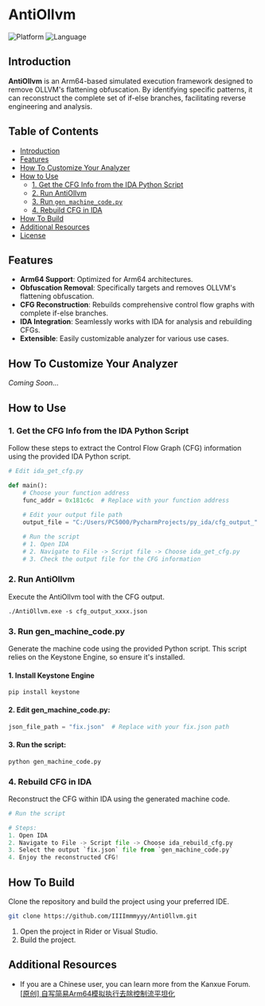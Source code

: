 # AntiOllvm

![Platform](https://img.shields.io/badge/platform-Arm64-red.svg)
![Language](https://img.shields.io/badge/language-C%23-orange.svg)

## Introduction



**AntiOllvm** is an Arm64-based simulated execution framework designed to remove OLLVM's flattening obfuscation. By identifying specific patterns, it can reconstruct the complete set of if-else branches, facilitating reverse engineering and analysis.

## Table of Contents

- [Introduction](#introduction)
- [Features](#features)
- [How To Customize Your Analyzer](#how-to-customize-your-analyzer)
- [How to Use](#how-to-use)
    - [1. Get the CFG Info from the IDA Python Script](#1-get-the-cfg-info-from-the-ida-python-script)
    - [2. Run AntiOllvm](#2-run-antiollvm)
    - [3. Run `gen_machine_code.py`](#3-run-gen_machine_codepy)
    - [4. Rebuild CFG in IDA](#4-rebuild-cfg-in-ida)
- [How To Build](#how-to-build)
- [Additional Resources](#additional-resources)
- [License](#license)

## Features

- **Arm64 Support**: Optimized for Arm64 architectures.
- **Obfuscation Removal**: Specifically targets and removes OLLVM's flattening obfuscation.
- **CFG Reconstruction**: Rebuilds comprehensive control flow graphs with complete if-else branches.
- **IDA Integration**: Seamlessly works with IDA for analysis and rebuilding CFGs.
- **Extensible**: Easily customizable analyzer for various use cases.

## How To Customize Your Analyzer

*Coming Soon...*

## How to Use

### 1. Get the CFG Info from the IDA Python Script

Follow these steps to extract the Control Flow Graph (CFG) information using the provided IDA Python script.

```python
# Edit ida_get_cfg.py

def main():
    # Choose your function address
    func_addr = 0x181c6c  # Replace with your function address
    
    # Edit your output file path
    output_file = "C:/Users/PC5000/PycharmProjects/py_ida/cfg_output_" + hex(func_addr) + ".json"

    # Run the script
    # 1. Open IDA
    # 2. Navigate to File -> Script file -> Choose ida_get_cfg.py
    # 3. Check the output file for the CFG information

```
### 2. Run AntiOllvm
Execute the AntiOllvm tool with the CFG output.
```shell
./AntiOllvm.exe -s cfg_output_xxxx.json
```

### 3. Run gen_machine_code.py
Generate the machine code using the provided Python script. This script relies on the Keystone Engine, so ensure it's installed.
####  1. Install Keystone Engine
```shell
pip install keystone
```
#### 2. Edit gen_machine_code.py:
```python
json_file_path = "fix.json"  # Replace with your fix.json path
```
#### 3. Run the script:
```shell
python gen_machine_code.py
```
### 4. Rebuild CFG in IDA
Reconstruct the CFG within IDA using the generated machine code.

```python
# Run the script

# Steps:
1. Open IDA
2. Navigate to File -> Script file -> Choose ida_rebuild_cfg.py
3. Select the output `fix.json` file from `gen_machine_code.py`
4. Enjoy the reconstructed CFG!
```
## How To Build
Clone the repository and build the project using your preferred IDE.

```bash
git clone https://github.com/IIIImmmyyy/AntiOllvm.git
```
1. Open the project in Rider or Visual Studio.
2. Build the project.

## Additional Resources
- If you are a Chinese user, you can learn more from the Kanxue Forum. [[原创] 自写简易Arm64模拟执行去除控制流平坦化
  ](https://bbs.kanxue.com/thread-284890.htm)
